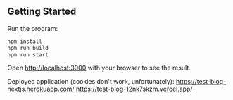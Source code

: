 ## Getting Started

Run the program:

```bash
npm install
npm run build
npm run start
```

Open [http://localhost:3000](http://localhost:3000) with your browser to see the result.

Deployed application (cookies don't work, unfortunately):
https://test-blog-nextjs.herokuapp.com/
https://test-blog-12nk7skzm.vercel.app/

